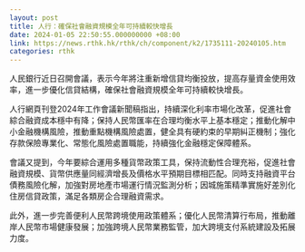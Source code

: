 ```yaml
---
layout: post
title: 人行：確保社會融資規模全年可持續較快增長
date: 2024-01-05 22:50:55.000000000 +08:00
link: https://news.rthk.hk/rthk/ch/component/k2/1735111-20240105.htm
categories: rthk
---
```


人民銀行近日召開會議，表示今年將注重新增信貸均衡投放，提高存量資金使用效率，進一步優化信貸結構，確保社會融資規模全年可持續較快增長。

人行網頁刊登2024年工作會議新聞稿指出，持續深化利率市場化改革，促進社會綜合融資成本穩中有降；保持人民幣匯率在合理均衡水平上基本穩定；推動化解中小金融機構風險，推動重點機構風險處置，健全具有硬約束的早期糾正機制；強化存款保險專業化、常態化風險處置職能，持續強化金融穩定保障體系。

會議又提到，今年要綜合運用多種貨幣政策工具，保持流動性合理充裕，促進社會融資規模、貨幣供應量同經濟增長及價格水平預期目標相匹配。同時支持融資平台債務風險化解，加強對房地產市場運行情況監測分析；因城施策精準實施好差別化住房信貸政策，滿足各類房企合理融資需求。

此外，進一步完善便利人民幣跨境使用政策體系；優化人民幣清算行布局，推動離岸人民幣市場健康發展；加強跨境人民幣業務監管，加大跨境支付系統建設及拓展力度。
